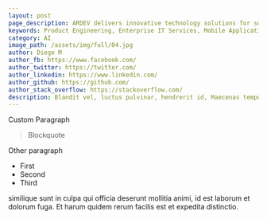 ```yaml
---
layout: post
page_description: ARDEV delivers innovative technology solutions for solving real-world business challenges.
keywords: Product Engineering, Enterprise IT Services, Mobile Application
category: AI
image_path: /assets/img/full/04.jpg
author: Diego M
author_fb: https://www.facebook.com/
author_twitter: https://twitter.com/
author_linkedin: https://www.linkedin.com/
author_github: https://github.com/
author_stack_overflow: https://stackoverflow.com/
description: Blandit vel, luctus pulvinar, hendrerit id, Maecenas tempus, tellus eget lorem. Maecenas nec odio et is ante.
---
```


<div class="post-entry">
	<p>Custom Paragraph</p>
	<blockquote>
		Blockquote
	</blockquote>
	<p class="lead">Other paragraph</p>
	<ul>
		<li>First</li>
		<li>Second</li>
		<li>Third</li>
	</ul>
	<p>similique sunt in culpa qui officia deserunt mollitia animi, id est laborum et dolorum fuga. Et harum quidem rerum facilis est et expedita distinctio.</p>
</div>